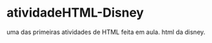 # atividadeHTML-Disney
uma das primeiras atividades de HTML feita em aula. html da disney.
<br><br>
